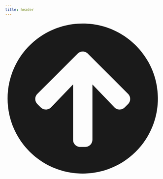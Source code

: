 ```yaml
---
title: header
---
```


<span id="totop" class="fixed bottom-4 right-4 opacity-30 hover:opacity-50 hover:cursor-pointer z-50" rel="nofollow">
  <svg aria-hidden="true" focusable="false" class="w-8" role="img" xmlns="http://www.w3.org/2000/svg" viewbox="0 0 512 512">
    <path fill="currentColor" d="M8 256C8 119 119 8 256 8s248 111 248 248-111 248-248 248S8 393 8 256zm143.6 28.9l72.4-75.5V392c0 13.3 10.7 24 24 24h16c13.3 0 24-10.7 24-24V209.4l72.4 75.5c9.3 9.7 24.8 9.9 34.3.4l10.9-11c9.4-9.4 9.4-24.6 0-33.9L273 107.7c-9.4-9.4-24.6-9.4-33.9 0L106.3 240.4c-9.4 9.4-9.4 24.6 0 33.9l10.9 11c9.6 9.5 25.1 9.3 34.4-.4z" />
  </svg>
</span>
